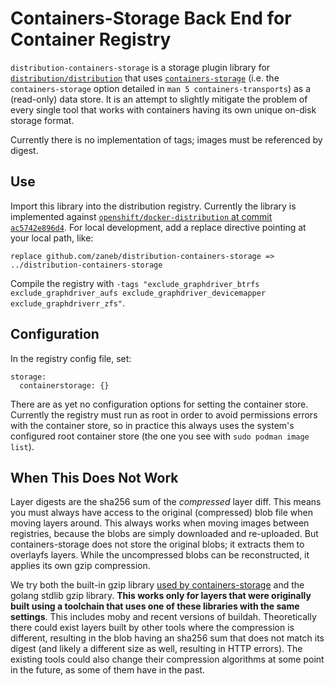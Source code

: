 Containers-Storage Back End for Container Registry
==================================================

`distribution-containers-storage` is a storage plugin library for
[`distribution/distribution`](https://github.com/distribution/distribution)
that uses [`containers-storage`](https://github.com/containers/storage) (i.e.
the `containers-storage` option detailed in `man 5 containers-transports`) as a
(read-only) data store. It is an attempt to slightly mitigate the problem of
every single tool that works with containers having its own unique on-disk
storage format.

Currently there is no implementation of tags; images must be referenced by
digest.

Use
---

Import this library into the distribution registry. Currently the library is
implemented against [`openshift/docker-distribution` at commit
`ac5742e896d4`](https://github.com/openshift/docker-distribution/tree/ac5742e896d480763c85f9b65e3c331aa0613552).
For local development, add a replace directive pointing at your local path,
like:

```
replace github.com/zaneb/distribution-containers-storage => ../distribution-containers-storage
```

Compile the registry with `-tags "exclude_graphdriver_btrfs exclude_graphdriver_aufs exclude_graphdriver_devicemapper exclude_graphdriverr_zfs"`.

Configuration
-------------

In the registry config file, set:

```
storage:
  containerstorage: {}
```

There are as yet no configuration options for setting the container store.
Currently the registry must run as root in order to avoid permissions errors
with the container store, so in practice this always uses the system's
configured root container store (the one you see with `sudo podman image
list`).

When This Does Not Work
-----------------------

Layer digests are the sha256 sum of the _compressed_ layer diff. This means you
must always have access to the original (compressed) blob file when moving
layers around. This always works when moving images between registries, because
the blobs are simply downloaded and re-uploaded. But containers-storage does
not store the original blobs; it extracts them to overlayfs layers. While the
uncompressed blobs can be reconstructed, it applies its own gzip compression.

We try both the built-in gzip library [used by
containers-storage](https://github.com/containers/storage/commit/6ef3b9dafaf15a789aa39ac63edfaad0278a57a6)
and the golang stdlib gzip library. **This works only for layers that were
originally built using a toolchain that uses one of these libraries with the
same settings**. This includes moby and recent versions of buildah.
Theoretically there could exist layers built by other tools where the
compression is different, resulting in the blob having an sha256 sum that does
not match its digest (and likely a different size as well, resulting in HTTP
errors). The existing tools could also change their compression algorithms at
some point in the future, as some of them have in the past.
